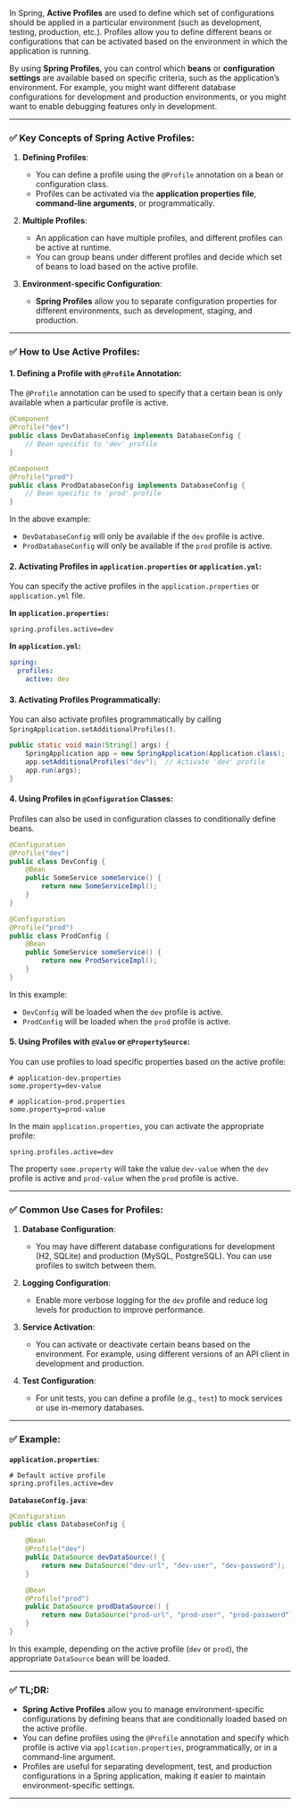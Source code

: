 In Spring, **Active Profiles** are used to define which set of configurations should be applied in a particular environment (such as development, testing, production, etc.). Profiles allow you to define different beans or configurations that can be activated based on the environment in which the application is running.

By using **Spring Profiles**, you can control which **beans** or **configuration settings** are available based on specific criteria, such as the application’s environment. For example, you might want different database configurations for development and production environments, or you might want to enable debugging features only in development.

---

### ✅ **Key Concepts of Spring Active Profiles:**

1. **Defining Profiles**:
    - You can define a profile using the `@Profile` annotation on a bean or configuration class.
    - Profiles can be activated via the **application properties file**, **command-line arguments**, or programmatically.

2. **Multiple Profiles**:
    - An application can have multiple profiles, and different profiles can be active at runtime.
    - You can group beans under different profiles and decide which set of beans to load based on the active profile.

3. **Environment-specific Configuration**:
    - **Spring Profiles** allow you to separate configuration properties for different environments, such as development, staging, and production.

---

### ✅ **How to Use Active Profiles:**

#### 1. **Defining a Profile with `@Profile` Annotation:**

The `@Profile` annotation can be used to specify that a certain bean is only available when a particular profile is active.

```java
@Component
@Profile("dev")
public class DevDatabaseConfig implements DatabaseConfig {
    // Bean specific to 'dev' profile
}

@Component
@Profile("prod")
public class ProdDatabaseConfig implements DatabaseConfig {
    // Bean specific to 'prod' profile
}
```

In the above example:
- `DevDatabaseConfig` will only be available if the `dev` profile is active.
- `ProdDatabaseConfig` will only be available if the `prod` profile is active.

#### 2. **Activating Profiles in `application.properties` or `application.yml`:**

You can specify the active profiles in the `application.properties` or `application.yml` file.

**In `application.properties`:**

```properties
spring.profiles.active=dev
```

**In `application.yml`:**

```yaml
spring:
  profiles:
    active: dev
```

#### 3. **Activating Profiles Programmatically:**

You can also activate profiles programmatically by calling `SpringApplication.setAdditionalProfiles()`.

```java
public static void main(String[] args) {
    SpringApplication app = new SpringApplication(Application.class);
    app.setAdditionalProfiles("dev");  // Activate 'dev' profile
    app.run(args);
}
```

#### 4. **Using Profiles in `@Configuration` Classes:**

Profiles can also be used in configuration classes to conditionally define beans.

```java
@Configuration
@Profile("dev")
public class DevConfig {
    @Bean
    public SomeService someService() {
        return new SomeServiceImpl();
    }
}

@Configuration
@Profile("prod")
public class ProdConfig {
    @Bean
    public SomeService someService() {
        return new ProdServiceImpl();
    }
}
```

In this example:
- `DevConfig` will be loaded when the `dev` profile is active.
- `ProdConfig` will be loaded when the `prod` profile is active.

#### 5. **Using Profiles with `@Value` or `@PropertySource`:**

You can use profiles to load specific properties based on the active profile:

```properties
# application-dev.properties
some.property=dev-value
```

```properties
# application-prod.properties
some.property=prod-value
```

In the main `application.properties`, you can activate the appropriate profile:

```properties
spring.profiles.active=dev
```

The property `some.property` will take the value `dev-value` when the `dev` profile is active and `prod-value` when the `prod` profile is active.

---

### ✅ **Common Use Cases for Profiles:**

1. **Database Configuration**:
    - You may have different database configurations for development (H2, SQLite) and production (MySQL, PostgreSQL). You can use profiles to switch between them.

2. **Logging Configuration**:
    - Enable more verbose logging for the `dev` profile and reduce log levels for production to improve performance.

3. **Service Activation**:
    - You can activate or deactivate certain beans based on the environment. For example, using different versions of an API client in development and production.

4. **Test Configuration**:
    - For unit tests, you can define a profile (e.g., `test`) to mock services or use in-memory databases.

---

### ✅ **Example:**

**`application.properties`**:

```properties
# Default active profile
spring.profiles.active=dev
```

**`DatabaseConfig.java`**:

```java
@Configuration
public class DatabaseConfig {

    @Bean
    @Profile("dev")
    public DataSource devDataSource() {
        return new DataSource("dev-url", "dev-user", "dev-password");
    }

    @Bean
    @Profile("prod")
    public DataSource prodDataSource() {
        return new DataSource("prod-url", "prod-user", "prod-password");
    }
}
```

In this example, depending on the active profile (`dev` or `prod`), the appropriate `DataSource` bean will be loaded.

---

### ✅ **TL;DR:**
- **Spring Active Profiles** allow you to manage environment-specific configurations by defining beans that are conditionally loaded based on the active profile.
- You can define profiles using the `@Profile` annotation and specify which profile is active via `application.properties`, programmatically, or in a command-line argument.
- Profiles are useful for separating development, test, and production configurations in a Spring application, making it easier to maintain environment-specific settings.

---